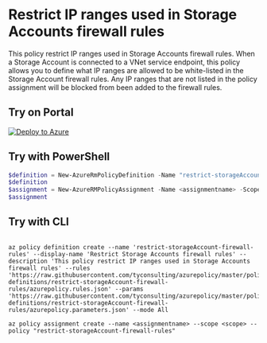 # Restrict IP ranges used in Storage Accounts firewall rules

This policy restrict IP ranges used in Storage Accounts firewall rules. When a Storage Account is connected to a VNet service endpoint, this policy allows you to define what IP ranges are allowed to be white-listed in the Storage Account firewall rules. Any IP ranges that are not listed in the policy assignment will be blocked from been added to the firewall rules.
## Try on Portal

[![Deploy to Azure](http://azuredeploy.net/deploybutton.png)](https://portal.azure.com/?feature.customportal=false&microsoft_azure_policy=true&microsoft_azure_policy_policyinsights=true&feature.microsoft_azure_security_policy=true&microsoft_azure_marketplace_policy=true#blade/Microsoft_Azure_Policy/CreatePolicyDefinitionBlade/uri/https%3A%2F%2Fraw.githubusercontent.com%2Ftyconsulting%2Fazurepolicy%2Fmaster%2Fpolicy-definitions%2Frestrict-storageAccount-firewall-rules%2Fazurepolicy.json)

## Try with PowerShell

````powershell
$definition = New-AzureRmPolicyDefinition -Name "restrict-storageAccount-firewall-rules" -DisplayName "Restrict Storage Accounts firewall rules" -description "This policy restrict IP ranges used in Storage Accounts firewall rules" -Policy 'https://raw.githubusercontent.com/tyconsulting/azurepolicy/master/policy-definitions/restrict-storageAccount-firewall-rules/azurepolicy.rules.json' -Parameter 'https://raw.githubusercontent.com/tyconsulting/azurepolicy/master/policy-definitions/restrict-storageAccount-firewall-rules/azurepolicy.parameters.json' -Mode All -Metadata '{ "category": "Storage"}'
$definition
$assignment = New-AzureRMPolicyAssignment -Name <assignmentname> -Scope <scope> -PolicyDefinition $definition
$assignment 
````

## Try with CLI

````cli

az policy definition create --name 'restrict-storageAccount-firewall-rules' --display-name 'Restrict Storage Accounts firewall rules' --description 'This policy restrict IP ranges used in Storage Accounts firewall rules' --rules 'https://raw.githubusercontent.com/tyconsulting/azurepolicy/master/policy-definitions/restrict-storageAccount-firewall-rules/azurepolicy.rules.json' --params 'https://raw.githubusercontent.com/tyconsulting/azurepolicy/master/policy-definitions/restrict-storageAccount-firewall-rules/azurepolicy.parameters.json' --mode All

az policy assignment create --name <assignmentname> --scope <scope> --policy "restrict-storageAccount-firewall-rules" 

````